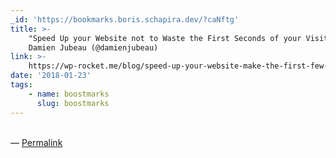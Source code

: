 ```yaml
---
_id: 'https://bookmarks.boris.schapira.dev/?caNftg'
title: >-
    "Speed Up your Website not to Waste the First Seconds of your Visits",
    Damien Jubeau (@damienjubeau)
link: >-
    https://wp-rocket.me/blog/speed-up-your-website-make-the-first-few-seconds-count/
date: '2018-01-23'
tags:
    - name: boostmarks
      slug: boostmarks
---
```


<br>&#8212;
<a href="https://bookmarks.boris.schapira.dev/?caNftg" title="Permalink">Permalink</a>
